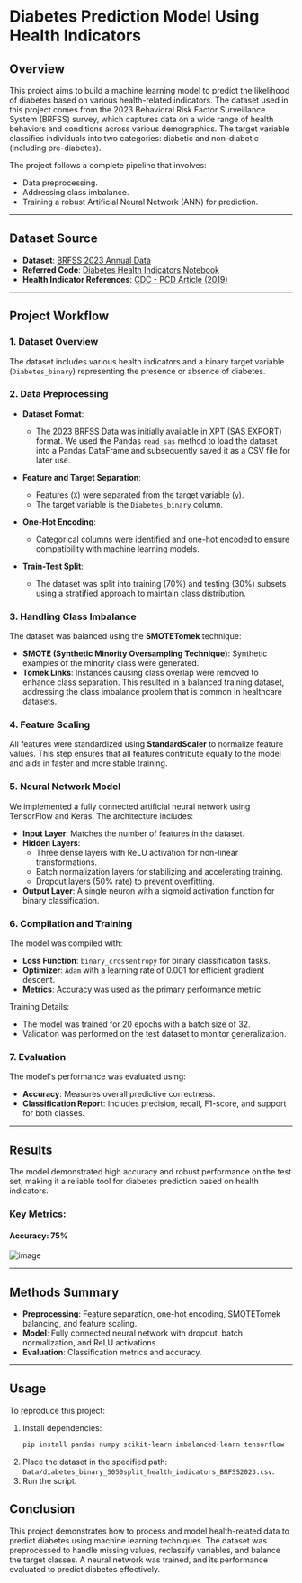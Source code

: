 # Diabetes Prediction Model Using Health Indicators

## Overview

This project aims to build a machine learning model to predict the likelihood of diabetes based on various health-related indicators. The dataset used in this project comes from the 2023 Behavioral Risk Factor Surveillance System (BRFSS) survey, which captures data on a wide range of health behaviors and conditions across various demographics. The target variable classifies individuals into two categories: diabetic and non-diabetic (including pre-diabetes).

The project follows a complete pipeline that involves:
- Data preprocessing.
- Addressing class imbalance.
- Training a robust Artificial Neural Network (ANN) for prediction.

---

## Dataset Source

- **Dataset**: [BRFSS 2023 Annual Data](https://www.cdc.gov/brfss/annual_data/annual_2023.html)
- **Referred Code**: [Diabetes Health Indicators Notebook](https://www.kaggle.com/code/alexteboul/diabetes-health-indicators-dataset-notebook/notebook)
- **Health Indicator References**: [CDC - PCD Article (2019)](https://www.cdc.gov/pcd/issues/2019/19_0109.htm)


---

## Project Workflow

### 1. **Dataset Overview**

The dataset includes various health indicators and a binary target variable (`Diabetes_binary`) representing the presence or absence of diabetes. 

### 2. **Data Preprocessing**

- **Dataset Format**:
  - The 2023 BRFSS Data was initially available in XPT (SAS EXPORT) format. We used the Pandas `read_sas` method to load the dataset into a Pandas DataFrame and subsequently saved it as a CSV file for later use.

- **Feature and Target Separation**:
  - Features (`X`) were separated from the target variable (`y`).
  - The target variable is the `Diabetes_binary` column.

- **One-Hot Encoding**:
  - Categorical columns were identified and one-hot encoded to ensure compatibility with machine learning models.

- **Train-Test Split**:
  - The dataset was split into training (70%) and testing (30%) subsets using a stratified approach to maintain class distribution.


### 3. **Handling Class Imbalance**

The dataset was balanced using the **SMOTETomek** technique:

- **SMOTE (Synthetic Minority Oversampling Technique)**: Synthetic examples of the minority class were generated.
- **Tomek Links**: Instances causing class overlap were removed to enhance class separation.
This resulted in a balanced training dataset, addressing the class imbalance problem that is common in healthcare datasets.

### 4. **Feature Scaling**

All features were standardized using **StandardScaler** to normalize feature values. This step ensures that all features contribute equally to the model and aids in faster and more stable training.

### 5. **Neural Network Model**

We implemented a fully connected artificial neural network using TensorFlow and Keras. The architecture includes:

- **Input Layer**: Matches the number of features in the dataset.
- **Hidden Layers**:
  - Three dense layers with ReLU activation for non-linear transformations.
  - Batch normalization layers for stabilizing and accelerating training.
  - Dropout layers (50% rate) to prevent overfitting.
- **Output Layer**: A single neuron with a sigmoid activation function for binary classification.

### 6. **Compilation and Training**

The model was compiled with:

- **Loss Function**: `binary_crossentropy` for binary classification tasks.
- **Optimizer**: `Adam` with a learning rate of 0.001 for efficient gradient descent.
- **Metrics**: Accuracy was used as the primary performance metric.

Training Details:

- The model was trained for 20 epochs with a batch size of 32.
- Validation was performed on the test dataset to monitor generalization.

### 7. **Evaluation**

The model's performance was evaluated using:

- **Accuracy**: Measures overall predictive correctness.
- **Classification Report**: Includes precision, recall, F1-score, and support for both classes.

---

## Results

The model demonstrated high accuracy and robust performance on the test set, making it a reliable tool for diabetes prediction based on health indicators.

### Key Metrics:

#### **Accuracy**: 75%

![image](https://github.com/user-attachments/assets/6443be22-d434-4069-8cc8-8c3b7f707e8b)

---

## Methods Summary

- **Preprocessing**: Feature separation, one-hot encoding, SMOTETomek balancing, and feature scaling.
- **Model**: Fully connected neural network with dropout, batch normalization, and ReLU activations.
- **Evaluation**: Classification metrics and accuracy.

---

## Usage

To reproduce this project:
1. Install dependencies:
   ```bash
   pip install pandas numpy scikit-learn imbalanced-learn tensorflow
   ```
2. Place the dataset in the specified path: `Data/diabetes_binary_5050split_health_indicators_BRFSS2023.csv`.
3. Run the script.

## Conclusion

This project demonstrates how to process and model health-related data to predict diabetes using machine learning techniques. The dataset was preprocessed to handle missing values, reclassify variables, and balance the target classes. A neural network was trained, and its performance evaluated to predict diabetes effectively.
